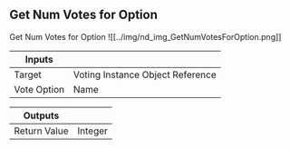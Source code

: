 ## Get Num Votes for Option
Get Num Votes for Option
![[../img/nd_img_GetNumVotesForOption.png]]

|Inputs||
|--|--|
| Target | Voting Instance Object Reference |
| Vote Option | Name |

|Outputs||
|--|--|
| Return Value | Integer |
